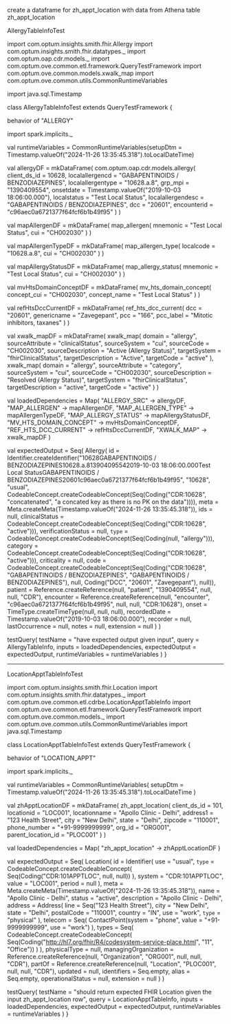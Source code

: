create a dataframe for zh_appt_location with data from Athena table 
zh_appt_location




AllergyTableInfoTest

import com.optum.insights.smith.fhir.Allergy
import com.optum.insights.smith.fhir.datatypes._
import com.optum.oap.cdr.models._
import com.optum.ove.common.etl.framework.QueryTestFramework
import com.optum.ove.common.models.xwalk_map
import com.optum.ove.common.utils.CommonRuntimeVariables

import java.sql.Timestamp

class AllergyTableInfoTest extends QueryTestFramework {

  behavior of "ALLERGY"

  import spark.implicits._

  val runtimeVariables = CommonRuntimeVariables(setupDtm = Timestamp.valueOf("2024-11-26 13:35:45.318").toLocalDateTime)

  val allergyDF = mkDataFrame(
    com.optum.oap.cdr.models.allergy(
      client_ds_id = 10628,
      localallergencd = "GABAPENTINOIDS / BENZODIAZEPINES",
      localallergentype = "10628.a.8",
      grp_mpi = "1390409554",
      onsetdate = Timestamp.valueOf("2019-10-03 18:06:00.000"),
      localstatus = "Test Local Status",
      localallergendesc = "GABAPENTINOIDS / BENZODIAZEPINES",
      dcc = "20601",
      encounterid = "c96aec0a6721377f64fcf6b1b49f95"
    )
  )

  val mapAllergenDF = mkDataFrame(
    map_allergen(
      mnemonic = "Test Local Status",
      cui = "CH002030"
    )
  )

  val mapAllergenTypeDF = mkDataFrame(
    map_allergen_type(
      localcode = "10628.a.8",
      cui = "CH002030"
    )
  )

  val mapAllergyStatusDF = mkDataFrame(
    map_allergy_status(
      mnemonic = "Test Local Status",
      cui = "CH002030"
    )
  )

  val mvHtsDomainConceptDF = mkDataFrame(
    mv_hts_domain_concept(
      concept_cui = "CH002030",
      concept_name = "Test Local Status"
    )
  )

  val refHtsDccCurrentDF = mkDataFrame(
    ref_hts_dcc_current(
      dcc = "20601",
      genericname = "Zavegepant",
      pcc = "166",
      pcc_label = "Mitotic inhibitors, taxanes"
    )
  )

  val xwalk_mapDF = mkDataFrame(
    xwalk_map(
      domain = "allergy",
      sourceAttribute = "clinicalStatus",
      sourceSystem = "cui",
      sourceCode = "CH002030",
      sourceDescription = "Active (Allergy Status)",
      targetSystem = "fhirClinicalStatus",
      targetDescription = "Active",
      targetCode = "active"
    ),
    xwalk_map(
      domain = "allergy",
      sourceAttribute = "category",
      sourceSystem = "cui",
      sourceCode = "CH002030",
      sourceDescription = "Resolved (Allergy Status)",
      targetSystem = "fhirClinicalStatus",
      targetDescription = "active",
      targetCode = "active"
    )
  )

  val loadedDependencies = Map(
    "ALLERGY_SRC" -> allergyDF,
    "MAP_ALLERGEN" -> mapAllergenDF,
    "MAP_ALLERGEN_TYPE" -> mapAllergenTypeDF,
    "MAP_ALLERGY_STATUS" -> mapAllergyStatusDF,
    "MV_HTS_DOMAIN_CONCEPT" -> mvHtsDomainConceptDF,
    "REF_HTS_DCC_CURRENT" -> refHtsDccCurrentDF,
    "XWALK_MAP" -> xwalk_mapDF
  )


  val expectedOutput = Seq(
    Allergy(
      id = Identifier.createIdentifier("10628GABAPENTINOIDS / BENZODIAZEPINES10628.a.813904095542019-10-03 18:06:00.000Test Local StatusGABAPENTINOIDS / BENZODIAZEPINES20601c96aec0a6721377f64fcf6b1b49f95", "10628", "usual", CodeableConcept.createCodeableConcept(Seq(Coding("CDR:10628", "concatenated", "a concated key as there is no PK on the data")))),
      meta = Meta.createMeta(Timestamp.valueOf("2024-11-26 13:35:45.318")),
      ids = null,
      clinicalStatus = CodeableConcept.createCodeableConcept(Seq(Coding("CDR:10628", "active"))),
      verificationStatus = null,
      `type` = CodeableConcept.createCodeableConcept(Seq(Coding(null, "allergy"))),
      category = CodeableConcept.createCodeableConcept(Seq(Coding("CDR:10628", "active"))),
      criticality = null,
      code = CodeableConcept.createCodeableConcept(Seq(Coding("CDR:10628", "GABAPENTINOIDS / BENZODIAZEPINES", "GABAPENTINOIDS / BENZODIAZEPINES"), null, Coding("DCC", "20601", "Zavegepant"), null)),
      patient = Reference.createReference(null, "patient", "1390409554", null, null, "CDR"),
      encounter = Reference.createReference(null, "encounter", "c96aec0a6721377f64fcf6b1b49f95", null, null, "CDR:10628"),
      onset = TimeType.createTimeType(null, null, null),
      recordedDate = Timestamp.valueOf("2019-10-03 18:06:00.000"),
      recorder = null,
      lastOccurrence = null,
      notes = null,
      extension = null
    )
  )

  testQuery(
    testName = "have expected output given input",
    query = AllergyTableInfo,
    inputs = loadedDependencies,
    expectedOutput = expectedOutput,
    runtimeVariables = runtimeVariables
  )
}

---------------------------------------------------------------
LocationApptTableInfoTest

import com.optum.insights.smith.fhir.Location
import com.optum.insights.smith.fhir.datatypes._
import com.optum.ove.common.etl.cdrbe.LocationApptTableInfo
import com.optum.ove.common.etl.framework.QueryTestFramework
import com.optum.ove.common.models._
import com.optum.ove.common.utils.CommonRuntimeVariables
import java.sql.Timestamp

class LocationApptTableInfoTest extends QueryTestFramework {

  behavior of "LOCATION_APPT"

  import spark.implicits._

  val runtimeVariables = CommonRuntimeVariables(
    setupDtm = Timestamp.valueOf("2024-11-26 13:35:45.318").toLocalDateTime
  )

  val zhApptLocationDF = mkDataFrame(
    zh_appt_location(
      client_ds_id = 101,
      locationid = "LOC001",
      locationname = "Apollo Clinic - Delhi",
      address1 = "123 Health Street",
      city = "New Delhi",
      state = "Delhi",
      zipcode = "110001",
      phone_number = "+91-9999999999",
      org_id = "ORG001",
      parent_location_id = "PLOC001"
    )
  )

  val loadedDependencies = Map(
    "zh_appt_location" -> zhApptLocationDF
  )

  val expectedOutput = Seq(
    Location(
      id = Identifier(
        use = "usual",
        `type` = CodeableConcept.createCodeableConcept(
          Seq(Coding("CDR:101APPTLOC", null, null))
        ),
        system = "CDR:101APPTLOC",
        value = "LOC001",
        period = null
      ),
      meta = Meta.createMeta(Timestamp.valueOf("2024-11-26 13:35:45.318")),
      name = "Apollo Clinic - Delhi",
      status = "active",
      description = "Apollo Clinic - Delhi",
      address = Address(
        line = Seq("123 Health Street"),
        city = "New Delhi",
        state = "Delhi",
        postalCode = "110001",
        country = "IN",
        use = "work",
        `type` = "physical"
      ),
      telecom = Seq(
        ContactPoint(system = "phone", value = "+91-9999999999", use = "work")
      ),
      types = Seq(
        CodeableConcept.createCodeableConcept(
          Seq(Coding("http://hl7.org/fhir/R4/codesystem-service-place.html", "11", "Office"))
        )
      ),
      physicalType = null,
      managingOrganization = Reference.createReference(null, "Organization", "ORG001", null, null, "CDR"),
      partOf = Reference.createReference(null, "Location", "PLOC001", null, null, "CDR"),
      updated = null,
      identifiers = Seq.empty,
      alias = Seq.empty,
      operationalStatus = null,
      extension = null
    )
  )

  testQuery(
    testName = "should return expected FHIR Location given the input zh_appt_location row",
    query = LocationApptTableInfo,
    inputs = loadedDependencies,
    expectedOutput = expectedOutput,
    runtimeVariables = runtimeVariables
  )
} 


 

